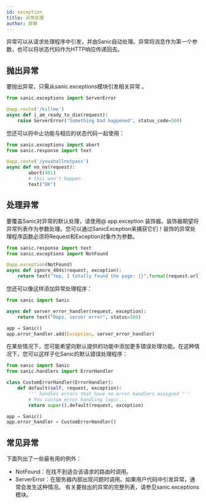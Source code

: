 ```yaml
---
id: exception
title: 异常处理
author: 胖蔡
---
```


异常可以从请求处理程序中引发，并由Sanic自动处理。异常将消息作为第一个参数，也可以将状态代码作为HTTP响应传递回去。


## 抛出异常
要抛出异常，只需从sanic.exceptions模块引发相关异常 。

```python
from sanic.exceptions import ServerError

@app.route('/killme')
async def i_am_ready_to_die(request):
    raise ServerError("Something bad happened", status_code=500)
```

您还可以将中止功能与相应的状态代码一起使用：


```python
from sanic.exceptions import abort
from sanic.response import text

@app.route('/youshallnotpass')
async def no_no(request):
        abort(401)
        # this won't happen
        text("OK")
```

## 处理异常
要覆盖Sanic对异常的默认处理，请使用@ app.exception 装饰器。装饰器期望将异常列表作为参数处理。您可以通过SanicException来捕获它们！装饰的异常处理程序函数必须将Request和Exception对象作为参数。

```python 
from sanic.response import text
from sanic.exceptions import NotFound

@app.exception(NotFound)
async def ignore_404s(request, exception):
    return text("Yep, I totally found the page: {}".format(request.url))
```

您还可以像这样添加异常处理程序：

```python 
from sanic import Sanic

async def server_error_handler(request, exception):
    return text("Oops, server error", status=500)

app = Sanic()
app.error_handler.add(Exception, server_error_handler)
```

在某些情况下，您可能希望向默认提供的功能中添加更多错误处理功能。在这种情况下，您可以这样子化Sanic的默认错误处理程序：


```python 
from sanic import Sanic
from sanic.handlers import ErrorHandler

class CustomErrorHandler(ErrorHandler):
    def default(self, request, exception):
        ''' handles errors that have no error handlers assigned '''
        # You custom error handling logic...
        return super().default(request, exception)

app = Sanic()
app.error_handler = CustomErrorHandler()

```

## 常见异常
下面列出了一些最有用的例外：

- NotFound：在找不到适合该请求的路由时调用。
- ServerError：在服务器内部出现问题时调用。如果用户代码中引发异常，通常会发生这种情况。
有关要抛出的异常的完整列表，请参见sanic.exceptions模块。

